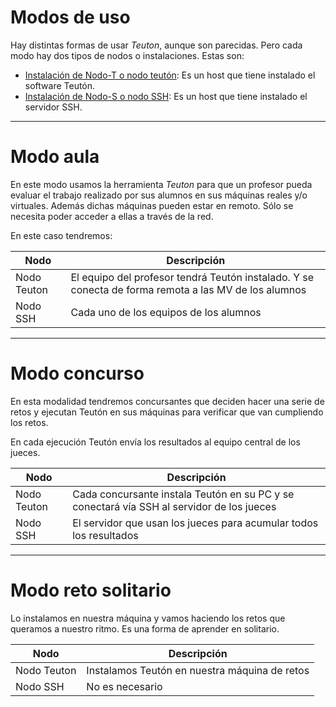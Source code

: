 
# Modos de uso

Hay distintas formas de usar *Teuton*, aunque son parecidas.
Pero cada modo hay dos tipos de nodos o instalaciones. Estas son:

* [Instalación de Nodo-T o nodo teutón](./instalar/nodo-t.md): Es un host que tiene instalado el software Teutón.
* [Instalación de Nodo-S o nodo SSH](./instalar/nodo-s.md): Es un host que tiene instalado el servidor SSH.

---

# Modo aula

En este modo usamos la herramienta *Teuton* para que un profesor pueda evaluar el trabajo realizado por sus alumnos en sus máquinas reales y/o virtuales. Además dichas máquinas pueden estar en remoto. Sólo se necesita poder acceder a ellas a través de la red.

En este caso tendremos:

| Nodo        | Descripción |
| ----------- | ----------- |
| Nodo Teuton | El equipo del profesor tendrá Teutón instalado. Y se conecta de forma remota a las MV de los alumnos |
| Nodo SSH    | Cada uno de los equipos de los alumnos |

---

# Modo concurso

En esta modalidad tendremos concursantes que deciden hacer una serie de retos y ejecutan Teutón en sus máquinas para verificar que van cumpliendo los retos.

En cada ejecución Teutón envía los resultados al equipo central de los jueces.

| Nodo        | Descripción |
| ----------- | ----------- |
| Nodo Teuton | Cada concursante instala Teutón en su PC y se conectará vía SSH al servidor de los jueces |
| Nodo SSH    | El servidor que usan los jueces para acumular todos los resultados |

---

# Modo reto solitario

Lo instalamos en nuestra máquina y vamos haciendo los retos que queramos a nuestro ritmo. Es una forma de aprender en solitario.

| Nodo        | Descripción |
| ----------- | ----------- |
| Nodo Teuton | Instalamos Teutón en nuestra máquina de retos |
| Nodo SSH    | No es necesario |
